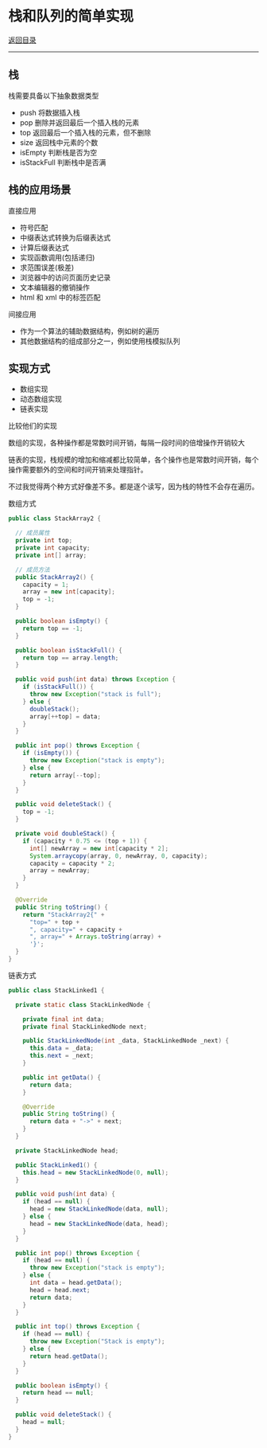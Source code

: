 # 栈和队列的简单实现

[返回目录](../01-数据结构与算法.md)

---

## 栈

栈需要具备以下抽象数据类型

- push 将数据插入栈
- pop 删除并返回最后一个插入栈的元素
- top 返回最后一个插入栈的元素，但不删除
- size 返回栈中元素的个数
- isEmpty 判断栈是否为空
- isStackFull 判断栈中是否满

## 栈的应用场景

直接应用

- 符号匹配
- 中缀表达式转换为后缀表达式
- 计算后缀表达式
- 实现函数调用(包括递归)
- 求范围误差(极差)
- 浏览器中的访问页面历史记录
- 文本编辑器的撤销操作
- html 和 xml 中的标签匹配

间接应用

- 作为一个算法的辅助数据结构，例如树的遍历
- 其他数据结构的组成部分之一，例如使用栈模拟队列

## 实现方式

- 数组实现
- 动态数组实现
- 链表实现

比较他们的实现

数组的实现，各种操作都是常数时间开销，每隔一段时间的倍增操作开销较大

链表的实现，栈规模的增加和缩减都比较简单，各个操作也是常数时间开销，每个操作需要额外的空间和时间开销来处理指针。

不过我觉得两个种方式好像差不多。都是逐个读写，因为栈的特性不会存在遍历。

数组方式

```java
public class StackArray2 {

  // 成员属性
  private int top;
  private int capacity;
  private int[] array;

  // 成员方法
  public StackArray2() {
    capacity = 1;
    array = new int[capacity];
    top = -1;
  }

  public boolean isEmpty() {
    return top == -1;
  }

  public boolean isStackFull() {
    return top == array.length;
  }

  public void push(int data) throws Exception {
    if (isStackFull()) {
      throw new Exception("stack is full");
    } else {
      doubleStack();
      array[++top] = data;
    }
  }

  public int pop() throws Exception {
    if (isEmpty()) {
      throw new Exception("stack is empty");
    } else {
      return array[--top];
    }
  }

  public void deleteStack() {
    top = -1;
  }

  private void doubleStack() {
    if (capacity * 0.75 <= (top + 1)) {
      int[] newArray = new int[capacity * 2];
      System.arraycopy(array, 0, newArray, 0, capacity);
      capacity = capacity * 2;
      array = newArray;
    }
  }

  @Override
  public String toString() {
    return "StackArray2{" +
      "top=" + top +
      ", capacity=" + capacity +
      ", array=" + Arrays.toString(array) +
      '}';
  }
}
```

链表方式

```java
public class StackLinked1 {

  private static class StackLinkedNode {

    private final int data;
    private final StackLinkedNode next;

    public StackLinkedNode(int _data, StackLinkedNode _next) {
      this.data = _data;
      this.next = _next;
    }

    public int getData() {
      return data;
    }

    @Override
    public String toString() {
      return data + "->" + next;
    }
  }

  private StackLinkedNode head;

  public StackLinked1() {
    this.head = new StackLinkedNode(0, null);
  }

  public void push(int data) {
    if (head == null) {
      head = new StackLinkedNode(data, null);
    } else {
      head = new StackLinkedNode(data, head);
    }
  }

  public int pop() throws Exception {
    if (head == null) {
      throw new Exception("stack is empty");
    } else {
      int data = head.getData();
      head = head.next;
      return data;
    }
  }

  public int top() throws Exception {
    if (head == null) {
      throw new Exception("Stack is empty");
    } else {
      return head.getData();
    }
  }

  public boolean isEmpty() {
    return head == null;
  }

  public void deleteStack() {
    head = null;
  }
}
```